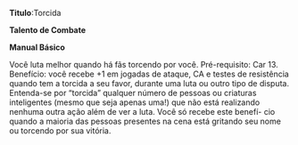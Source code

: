 **Titulo**:Torcida

**Talento de Combate**

**Manual Básico**

 Você luta melhor quando há fãs torcendo por você. Pré-requisito: Car 13. Benefício: você recebe +1 em jogadas de ataque, CA e testes de resistência quando tem a torcida a seu favor, durante uma luta ou outro tipo de disputa. Entenda-se por “torcida” qualquer número de pessoas ou criaturas inteligentes (mesmo que seja apenas uma!) que não está realizando nenhuma outra ação além de ver a luta. Você só recebe este benefí- cio quando a maioria das pessoas presentes na cena está gritando seu nome ou torcendo por sua vitória.
